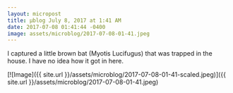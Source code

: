 ```yaml
---
layout: micropost
title: μblog July 8, 2017 at 1:41 AM
date: 2017-07-08 01:41:44 -0400
image: assets/microblog/2017-07-08-01-41.jpeg
---
```

I captured a little brown bat (Myotis Lucifugus) that was trapped in the house. I have no idea how it got in here.

[![Image]({{ site.url }}/assets/microblog/2017-07-08-01-41-scaled.jpeg)]({{ site.url }}/assets/microblog/2017-07-08-01-41.jpeg)